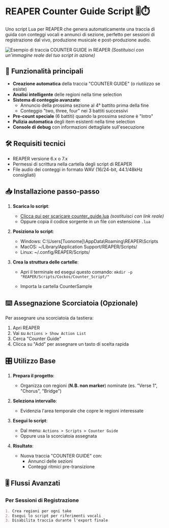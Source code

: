 # REAPER Counter Guide Script 🎚️⏱️

Uno script Lua per REAPER che genera automaticamente una traccia di guida con conteggi vocali e annunci di sezione, perfetto per sessioni di registrazione dal vivo, produzione musicale e post-produzione audio.

![Esempio di traccia COUNTER GUIDE in REAPER](https://via.placeholder.com/800x400.png?text=COUNTER+GUIDE+Track+Example) 
*(Sostituisci con un'immagine reale del tuo script in azione)*

## 🌟 Funzionalità principali

- **Creazione automatica** della traccia "COUNTER GUIDE" (o riutilizzo se esiste)
- **Analisi intelligente** delle regioni nella time selection
- **Sistema di conteggio avanzato**:
  - Annuncio della prossima sezione al 4° battito prima della fine
  - Conteggio "two, three, four" nei 3 battiti successivi
- **Pre-count speciale** (6 battiti) quando la prossima sezione è "Intro"
- **Pulizia automatica** degli item esistenti nella time selection
- **Console di debug** con informazioni dettagliate sull'esecuzione

## 🛠️ Requisiti tecnici

- REAPER versione 6.x o 7.x
- Permessi di scrittura nella cartella degli script di REAPER
- File audio dei conteggi in formato WAV (16/24-bit, 44.1/48kHz consigliati)

## 📥 Installazione passo-passo

1. **Scarica lo script**:
   - [Clicca qui per scaricare counter_guide.lua](https://example.com/download) *(sostituisci con link reale)*
   - Oppure copia il codice sorgente in un file con estensione `.lua`

2. **Posiziona lo script**:
    - Windows: C:\Users[Tuonome]\AppData\Roaming\REAPER\Scripts
    - MacOS: ~/Library/Application Support/REAPER/Scripts/
    - Linux: ~/.config/REAPER/Scripts/
    
3. **Crea la struttura delle cartelle**:
    - Apri il terminale ed esegui questo comando:
` mkdir -p "REAPER/Scripts/Cockos/Counter_Script/" `

    - Importa la cartella CounterSample



 ## ⌨️ Assegnazione Scorciatoia (Opzionale)

Per assegnare una scorciatoia da tastiera:

1. Apri REAPER
2. Vai su `Actions > Show Action List`
3. Cerca "Counter Guide"
4. Clicca su "Add" per assegnare un tasto di scelta rapida

## 🎛️ Utilizzo Base

1. **Prepara il progetto**:
   - Organizza con regioni (**N.B. non marker**) nominate (es. "Verse 1", "Chorus", "Bridge")

2. **Seleziona intervallo**:
   - Evidenzia l'area temporale che copre le regioni interessate

3. **Esegui lo script**:
   - Dal menu: `Actions > Scripts > Counter Guide`
   - Oppure usa la scorciatoia assegnata

4. **Risultato**:
   - Nuova traccia "COUNTER GUIDE" con:
     - Annunci delle sezioni
     - Conteggi ritmici pre-transizione

## 🎚️ Flussi Avanzati

### Per Sessioni di Registrazione
```markdown
1. Crea regioni per ogni take
2. Esegui lo script per riferimenti vocali
3. Disabilita traccia durante l'export finale